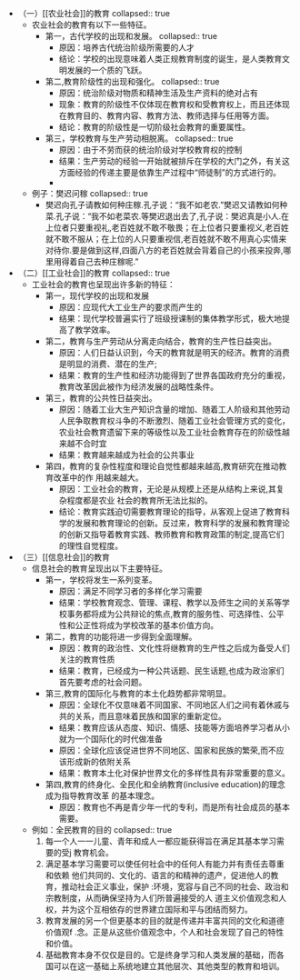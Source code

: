- （一）[[农业社会]]的教育
  collapsed:: true
	- 农业社会的教育有以下一些特征。
		- 第一，古代学校的出现和发展。
		  collapsed:: true
			- 原因：培养古代统治阶级所需要的人才
			- 结论：学校的出现意味着人类正规教育制度的诞生，是人类教育文明发展的一个质的飞跃。
		- 第二,教育阶级性的出现和强化。
		  collapsed:: true
			- 原因：统治阶级对物质和精神生活及生产资料的绝对占有
			- 现象：教育的阶级性不仅体现在教育权和受教育权上，而且还体现在教育目的、教育内容、教育方法、教师选择与任用等方面。
			- 结论：教育的阶级性是一切阶级社会教育的重要属性。
		- 第三，学校教育与生产劳动相脱离。
		  collapsed:: true
			- 原因：由于不劳而获的统治阶级对学校教育权的控制
			- 结果：生产劳动的经验一开始就被排斥在学校的大门之外，有关这方面经验的传递主要是依靠生产过程中“师徒制”的方式进行的。
			-
	- 例子：樊迟问稼
	  collapsed:: true
		- 樊迟向孔子请教如何种庄稼.孔子说：“我不如老农.”樊迟又请教如何种菜.孔子说：“我不如老菜农.等樊迟退出去了,孔子说：樊迟真是小人.在上位者只要重视礼,老百姓就不敢不敬畏；在上位者只要重视义,老百姓就不敢不服从；在上位的人只要重视信,老百姓就不敢不用真心实情来对待你.要是做到这样,四面八方的老百姓就会背着自己的小孩来投奔,哪里用得着自己去种庄稼呢.”
- （二）[[工业社会]]的教育
  collapsed:: true
	- 工业社会的教育也呈现出许多新的特征：
		- 第一，现代学校的出现和发展
			- 原因：应现代大工业生产的要求而产生的
			- 结果：现代学校普遍实行了班级授课制的集体教学形式，极大地提高了教学效率。
		- 第二，教育与生产劳动从分离走向结合，教育的生产性日益突出。
			- 原因：人们日益认识到，今天的教育就是明天的经济。教育的消费是明显的消费、潜在的生产;
			- 结果：教育的生产性和经济功能得到了世界各国政府充分的重视，教育改革因此被作为经济发展的战略性条件。
		- 第三，教育的公共性日益突出。
			- 原因：随着工业大生产知识含量的增加、随着工人阶级和其他劳动人民争取教育权斗争的不断激烈、随着工业社会管理方式的变化，农业社会教育遗留下来的等级性以及工业社会教育存在的阶级性越来越不合时宜
			- 结果：教育越来越成为社会的公共事业
		- 第四，教育的复杂性程度和理论自觉性都越来越高,教育研究在推动教育改革中的作
		  用越来越大。
			- 原因：工业社会的教育，无论是从规模上还是从结构上来说,其复杂程度都是农业
			  社会的教育所无法比拟的。
			- 结论：教育实践迫切需要教育理论的指导，从客观上促进了教育科学的发展和教育理论的创新。反过来，教育科学的发展和教育理论的创新又指导着教育实践、教师教育和教育政策的制定,提高它们的理性自觉程度。
- （三）[[信息社会]]的教育
	- 信息社会的教育呈现出以下主要特征。
		- 第一，学校将发生一系列变革。
			- 原因：满足不同学习者的多样化学习需要
			- 结果：学校教育观念、管理、课程、教学以及师生之间的关系等学校事务都将成为公共辩论的焦点,教育的服务性、可选择性、公平性和公正性将成为学校改革的基本价值方向。
		- 第二，教育的功能将进一步得到全面理解。
			- 原因：教育的政治性、文化性将继教育的生产性之后成为备受人们关注的教育性质
			- 结果：教育，已经成为一种公共话题、民生话题,也成为政治家们首先要考虑的社会问题。
		- 第三,教育的国际化与教育的本土化趋势都非常明显。
			- 原因：全球化不仅意味着不同国家、不同地区人们之间有着休戚与共的关系，而且意味着民族和国家的重新定位。
			- 结果：教育应该从态度、知识、情感、技能等方面培养学习者从小就为一个国际化的时代做准备
			- 原因：全球化应该促进世界不同地区、国家和民族的繁荣,而不应该形成新的依附关系
			- 结果：教育本土化对保护世界文化的多样性具有非常重要的意义。
		- 第四,教育的终身化、全民化和全纳教育(inclusive education)的理念成为指导教育改革
		  的基本理念。
			- 原因：教育也不再是青少年一代的专利，而是所有社会成员的基本需要。
	- 例如：全民教育的目的
	  collapsed:: true
	  1. 每一个人一一儿童、青年和成人一都应能获得旨在满足其基本学习需要的受j
	  教育机会。
	  2. 满足基本学习需要可以使任何社会中的任何人有能力并有责任去尊重和依赖
	  他们共同的、文化的、语言的和精神的遗产，促进他人的教育，推动社会正义事业，保护
	  :环境，宽容与自己不同的社会、政治和宗教制度，从而确保坚持为人们所普遍接受的人
	  道主义价值观念和人权，并为这个互相依存的世界建立国际和平与团结而努力。
	  3. 教育发展的另一个但更基本的目的就是传递并丰富共同的文化和道德价值观f
	  .念。正是从这些价值观念中，个人和社会发现了自己的特性和价值。
	  4. 基础教育本身不仅仅是目的。它是终身学习和人类发展的基础，而各国可以在这一基础上系统地建立其他层次、其他类型的教育和培训。